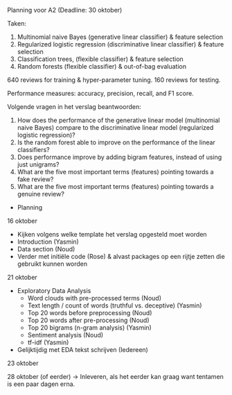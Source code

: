 Planning voor A2 (Deadline: 30 oktober)

Taken:

1. Multinomial naive Bayes (generative linear classifier) & feature selection
2. Regularized logistic regression (discriminative linear classifier) & feature selection
3. Classification trees, (flexible classifier) & feature selection
4. Random forests (flexible classifier) & out-of-bag evaluation

640 reviews for training & hyper-parameter tuning.
160 reviews for testing.


Performance measures: accuracy, precision, recall, and F1 score.


Volgende vragen in het verslag beantwoorden:
1. How does the performance of the generative linear model (multinomial
naive Bayes) compare to the discriminative linear model (regularized
logistic regression)?
2. Is the random forest able to improve on the performance of the linear
classifiers?
3. Does performance improve by adding bigram features, instead of using
just unigrams?
4. What are the five most important terms (features) pointing towards a
fake review?
5. What are the five most important terms (features) pointing towards a
genuine review?


* Planning

16 oktober
* Kijken volgens welke template het verslag opgesteld moet worden
* Introduction (Yasmin)
* Data section (Noud)
* Verder met initiële code (Rose) & alvast packages op een rijtje zetten die gebruikt kunnen worden


21 oktober
* Exploratory Data Analysis
  * Word clouds with pre-processed terms (Noud)
  * Text length / count of words (truthful vs. deceptive) (Yasmin)
  * Top 20 words before preprocessing (Noud)
  * Top 20 words after pre-processing (Noud)
  * Top 20 bigrams (n-gram analysis) (Yasmin)
  * Sentiment analysis (Noud)
  * tf-idf (Yasmin)
* Gelijktijdig met EDA tekst schrijven (Iedereen)


23 oktober



28 oktober (of eerder)
-> Inleveren, als het eerder kan graag want tentamen is een paar dagen erna.